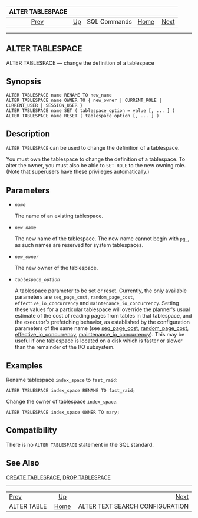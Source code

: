 <!--?xml version="1.0" encoding="UTF-8" standalone="no"?-->

|              ALTER TABLESPACE              |                                        |              |                                                       |                                                                   |
| :----------------------------------------: | :------------------------------------- | :----------: | ----------------------------------------------------: | ----------------------------------------------------------------: |
| [Prev](sql-altertable.html "ALTER TABLE")  | [Up](sql-commands.html "SQL Commands") | SQL Commands | [Home](index.html "PostgreSQL 17devel Documentation") |  [Next](sql-altertsconfig.html "ALTER TEXT SEARCH CONFIGURATION") |

***

[]()

## ALTER TABLESPACE

ALTER TABLESPACE — change the definition of a tablespace

## Synopsis

    ALTER TABLESPACE name RENAME TO new_name
    ALTER TABLESPACE name OWNER TO { new_owner | CURRENT_ROLE | CURRENT_USER | SESSION_USER }
    ALTER TABLESPACE name SET ( tablespace_option = value [, ... ] )
    ALTER TABLESPACE name RESET ( tablespace_option [, ... ] )

## Description

`ALTER TABLESPACE` can be used to change the definition of a tablespace.

You must own the tablespace to change the definition of a tablespace. To alter the owner, you must also be able to `SET ROLE` to the new owning role. (Note that superusers have these privileges automatically.)

## Parameters

*   *`name`*

    The name of an existing tablespace.

*   *`new_name`*

    The new name of the tablespace. The new name cannot begin with `pg_`, as such names are reserved for system tablespaces.

*   *`new_owner`*

    The new owner of the tablespace.

*   *`tablespace_option`*

    A tablespace parameter to be set or reset. Currently, the only available parameters are `seq_page_cost`, `random_page_cost`, `effective_io_concurrency` and `maintenance_io_concurrency`. Setting these values for a particular tablespace will override the planner's usual estimate of the cost of reading pages from tables in that tablespace, and the executor's prefetching behavior, as established by the configuration parameters of the same name (see [seq\_page\_cost](runtime-config-query.html#GUC-SEQ-PAGE-COST), [random\_page\_cost](runtime-config-query.html#GUC-RANDOM-PAGE-COST), [effective\_io\_concurrency](runtime-config-resource.html#GUC-EFFECTIVE-IO-CONCURRENCY), [maintenance\_io\_concurrency](runtime-config-resource.html#GUC-MAINTENANCE-IO-CONCURRENCY)). This may be useful if one tablespace is located on a disk which is faster or slower than the remainder of the I/O subsystem.

## Examples

Rename tablespace `index_space` to `fast_raid`:

    ALTER TABLESPACE index_space RENAME TO fast_raid;

Change the owner of tablespace `index_space`:

    ALTER TABLESPACE index_space OWNER TO mary;

## Compatibility

There is no `ALTER TABLESPACE` statement in the SQL standard.

## See Also

[CREATE TABLESPACE](sql-createtablespace.html "CREATE TABLESPACE"), [DROP TABLESPACE](sql-droptablespace.html "DROP TABLESPACE")

***

|                                            |                                                       |                                                                   |
| :----------------------------------------- | :---------------------------------------------------: | ----------------------------------------------------------------: |
| [Prev](sql-altertable.html "ALTER TABLE")  |         [Up](sql-commands.html "SQL Commands")        |  [Next](sql-altertsconfig.html "ALTER TEXT SEARCH CONFIGURATION") |
| ALTER TABLE                                | [Home](index.html "PostgreSQL 17devel Documentation") |                                   ALTER TEXT SEARCH CONFIGURATION |
